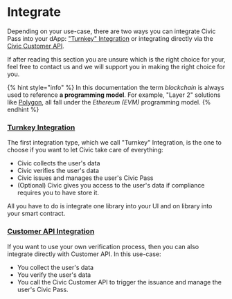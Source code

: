 # Integrate

Depending on your use-case, there are two ways you can integrate Civic Pass into your dApp: ["Turnkey" Integration](turnkey-integration/) or integrating directly via the [Civic Customer API](customer-api-integration/).&#x20;

If after reading this section you are unsure which is the right choice for your, feel free to contact us and we will support you in making the right choice for you.

{% hint style="info" %}
In this documentation the term _blockchain_ is always used to reference **a programming model**. For example, "Layer 2" solutions like [Polygon](https://polygon.io/), all fall under the _Ethereum (EVM)_ programming model.
{% endhint %}

### [Turnkey Integration](turnkey-integration/)

The first integration type, which we call "Turnkey" Integration, is the one to choose if you want to let Civic take care of everything:

* Civic collects the user's data
* Civic verifies the user's data
* Civic issues and manages the user's Civic Pass
* (Optional) Civic gives you access to the user's data if compliance requires you to have store it.

All you have to do is integrate one library into your UI and on library into your smart contract.

### [Customer API Integration](customer-api-integration/)

If you want to use your own verification process, then you can also integrate directly with Customer API. In this use-case:

* You collect the user's data
* You verify the user's data
* You call the Civic Customer API to trigger the issuance and manage the user's Civic Pass.
